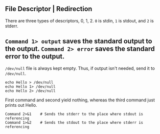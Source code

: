 ## File Descriptor | Redirection
There are three types of descriptors, 0, 1, 2.
`0` is stdin, `1` is stdout, and `2` is stderr.

`Command 1> output` saves the standard output to the output.
`Command 2> error` saves the standard error to the output.
---

`/dev/null` file is always kept empty. Thus, if output isn't needed, send it to `/dev/null`.

```
echo Hello > /dev/null
echo Hello 1> /dev/null
echo Hello 2> /dev/null
```
First command and second yield nothing, whereas the third command just prints out Hello.

```
Command 2>&1    # Sends the stderr to the place where stdout is referencing
Command 1>&2    # Sends the stdout to the place where stderr is referencing
```

